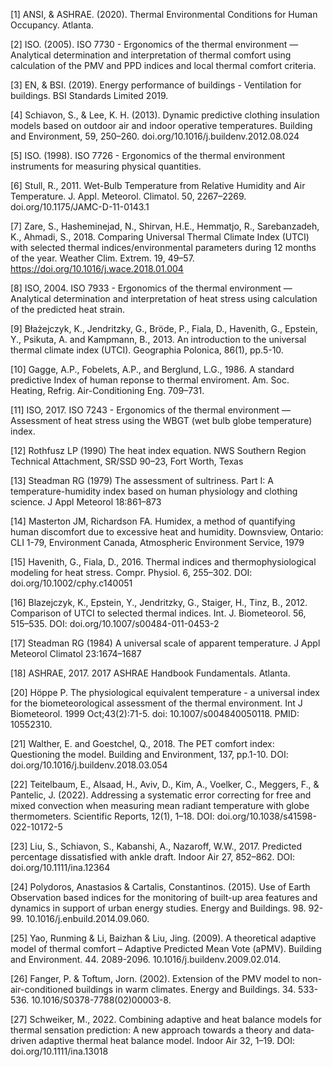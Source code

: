[1]	ANSI, & ASHRAE. (2020). Thermal Environmental Conditions for Human Occupancy. Atlanta.

[2]	ISO. (2005). ISO 7730 - Ergonomics of the thermal environment — Analytical determination and interpretation of thermal comfort using calculation of the PMV and PPD indices and local thermal comfort criteria.

[3]	EN, & BSI. (2019). Energy performance of buildings - Ventilation for buildings. BSI Standards Limited 2019.

[4]	Schiavon, S., & Lee, K. H. (2013). Dynamic predictive clothing insulation models based on outdoor air and indoor operative temperatures. Building and Environment, 59, 250–260. doi.org/10.1016/j.buildenv.2012.08.024

[5]	ISO. (1998). ISO 7726 - Ergonomics of the thermal environment instruments for measuring physical quantities.

[6]	Stull, R., 2011. Wet-Bulb Temperature from Relative Humidity and Air Temperature. J. Appl. Meteorol. Climatol. 50, 2267–2269. doi.org/10.1175/JAMC-D-11-0143.1

[7]	Zare, S., Hasheminejad, N., Shirvan, H.E., Hemmatjo, R., Sarebanzadeh, K., Ahmadi, S., 2018. Comparing Universal Thermal Climate Index (UTCI) with selected thermal indices/environmental parameters during 12 months of the year. Weather Clim. Extrem. 19, 49–57. https://doi.org/10.1016/j.wace.2018.01.004

[8]	ISO, 2004. ISO 7933 - Ergonomics of the thermal environment — Analytical determination and interpretation of heat stress using calculation of the predicted heat strain.

[9]	Błażejczyk, K., Jendritzky, G., Bröde, P., Fiala, D., Havenith, G., Epstein, Y., Psikuta, A. and Kampmann, B., 2013. An introduction to the universal thermal climate index (UTCI). Geographia Polonica, 86(1), pp.5-10.

[10] Gagge, A.P., Fobelets, A.P., and Berglund, L.G., 1986. A standard predictive Index of human reponse to thermal enviroment. Am. Soc. Heating, Refrig. Air-Conditioning Eng. 709–731.

[11] ISO, 2017. ISO 7243 - Ergonomics of the thermal environment — Assessment of heat stress using the WBGT (wet bulb globe temperature) index.

[12] Rothfusz LP (1990) The heat index equation. NWS Southern Region Technical Attachment, SR/SSD 90–23, Fort Worth, Texas

[13] Steadman RG (1979) The assessment of sultriness. Part I: A temperature-humidity index based on human physiology and clothing science. J Appl Meteorol 18:861–873

[14] Masterton JM, Richardson FA. Humidex, a method of quantifying human discomfort due to excessive heat and humidity. Downsview, Ontario: CLI 1-79, Environment Canada, Atmospheric Environment Service, 1979

[15] Havenith, G., Fiala, D., 2016. Thermal indices and thermophysiological modeling for heat stress. Compr. Physiol. 6, 255–302. DOI: doi.org/10.1002/cphy.c140051

[16] Blazejczyk, K., Epstein, Y., Jendritzky, G., Staiger, H., Tinz, B., 2012. Comparison of UTCI to selected thermal indices. Int. J. Biometeorol. 56, 515–535. DOI: doi.org/10.1007/s00484-011-0453-2

[17] Steadman RG (1984) A universal scale of apparent temperature. J Appl Meteorol Climatol 23:1674–1687

[18] ASHRAE, 2017. 2017 ASHRAE Handbook Fundamentals. Atlanta.

[20] Höppe P. The physiological equivalent temperature - a universal index for the biometeorological assessment of the thermal environment. Int J Biometeorol. 1999 Oct;43(2):71-5. doi: 10.1007/s004840050118. PMID: 10552310.

[21] Walther, E. and Goestchel, Q., 2018. The PET comfort index: Questioning the model. Building and Environment, 137, pp.1-10. DOI: doi.org/10.1016/j.buildenv.2018.03.054

[22] Teitelbaum, E., Alsaad, H., Aviv, D., Kim, A., Voelker, C., Meggers, F., & Pantelic, J. (2022). Addressing a systematic error correcting for free and mixed convection when measuring mean radiant temperature with globe thermometers. Scientific Reports, 12(1), 1–18. DOI: doi.org/10.1038/s41598-022-10172-5

[23] Liu, S., Schiavon, S., Kabanshi, A., Nazaroff, W.W., 2017. Predicted percentage dissatisfied with ankle draft. Indoor Air 27, 852–862. DOI: doi.org/10.1111/ina.12364

[24] Polydoros, Anastasios & Cartalis, Constantinos. (2015). Use of Earth Observation based indices for the monitoring of built-up area features and dynamics in support of urban energy studies. Energy and Buildings. 98. 92-99. 10.1016/j.enbuild.2014.09.060.

[25] Yao, Runming & Li, Baizhan & Liu, Jing. (2009). A theoretical adaptive model of thermal comfort – Adaptive Predicted Mean Vote (aPMV). Building and Environment. 44. 2089-2096. 10.1016/j.buildenv.2009.02.014.

[26] Fanger, P. & Toftum, Jorn. (2002). Extension of the PMV model to non-air-conditioned buildings in warm climates. Energy and Buildings. 34. 533-536. 10.1016/S0378-7788(02)00003-8.

[27] Schweiker, M., 2022. Combining adaptive and heat balance models for thermal sensation prediction: A new approach towards a theory and data‐driven adaptive thermal heat balance model. Indoor Air 32, 1–19. DOI: doi.org/10.1111/ina.13018
